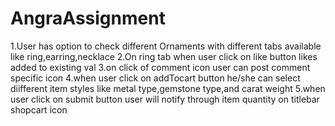 # AngraAssignment
1.User has option to check different Ornaments with different tabs 
available like ring,earring,necklace 
2.On ring tab when user click on like button likes added to existing val
3.on click of comment icon user can post comment specific icon
4.when user click on addTocart button he/she can select diifferent item styles
like metal type,gemstone type,and carat weight 
5.when user click on submit button user will notify through item quantity on titlebar shopcart
icon
